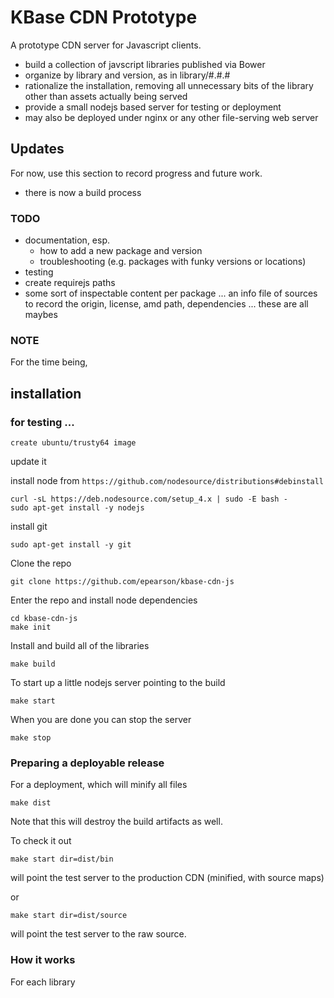 # KBase CDN Prototype

A prototype CDN server for Javascript clients.

- build a collection of javscript libraries published via Bower
- organize by library and version, as in library/#.#.#
- rationalize the installation, removing all unnecessary bits of the library other than assets actually being served
- provide a small nodejs based server for testing or deployment
- may also be deployed under nginx or any other file-serving web server

## Updates

For now, use this section to record progress and future work.

- there is now a build process

### TODO

- documentation, esp. 
    - how to add a new package and version
    - troubleshooting (e.g. packages with funky versions or locations)
- testing
- create requirejs paths 
- some sort of inspectable content per package ... an info file of sources to
  record the origin, license, amd path, dependencies ... these are all maybes


### NOTE

For the time being, 

## installation

### for testing ...

```
create ubuntu/trusty64 image
```

update it

install node from ```https://github.com/nodesource/distributions#debinstall```

```
curl -sL https://deb.nodesource.com/setup_4.x | sudo -E bash -
sudo apt-get install -y nodejs
```

install git

```
sudo apt-get install -y git
```

Clone the repo

```
git clone https://github.com/epearson/kbase-cdn-js
```

Enter the repo and install node dependencies

```
cd kbase-cdn-js
make init
```

Install and build all of the libraries

```
make build
```


To start up a little nodejs server pointing to the build

```
make start
```

When you are done you can stop the server 

```
make stop 
```

### Preparing a deployable release

For a deployment, which will minify all files

```
make dist
```

Note that this will destroy the build artifacts as well.

To check it out

```
make start dir=dist/bin
```

will point the test server to the production CDN (minified, with source maps)

or 

```
make start dir=dist/source
```

will point the test server to the raw source.
### How it works

For each library